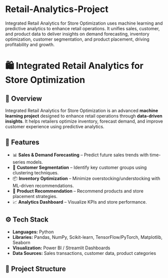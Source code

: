 # Retail-Analytics-Project
Integrated Retail Analytics for Store Optimization uses machine learning and predictive analytics to enhance retail operations. It unifies sales, customer, and product data to deliver insights on demand forecasting, inventory optimization, customer segmentation, and product placement, driving profitability and growth.

# 🛍️ Integrated Retail Analytics for Store Optimization

## 📖 Overview
Integrated Retail Analytics for Store Optimization is an advanced **machine learning project** designed to enhance retail operations through **data-driven insights**. It helps retailers optimize inventory, forecast demand, and improve customer experience using predictive analytics.

## 🚀 Features
- 📊 **Sales & Demand Forecasting** – Predict future sales trends with time-series models.  
- 🎯 **Customer Segmentation** – Identify key customer groups using clustering techniques.  
- 📦 **Inventory Optimization** – Minimize overstocking/understocking with ML-driven recommendations.  
- 🛒 **Product Recommendation** – Recommend products and store placement strategies.  
- 📈 **Analytics Dashboard** – Visualize KPIs and store performance.  

## ⚙️ Tech Stack
- **Languages:** Python  
- **Libraries:** Pandas, NumPy, Scikit-learn, TensorFlow/PyTorch, Matplotlib, Seaborn  
- **Visualization:** Power BI / Streamlit Dashboards  
- **Data Sources:** Sales transactions, customer data, product categories  

## 📂 Project Structure
